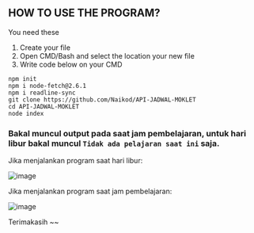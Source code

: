 ## HOW TO USE THE PROGRAM?

 You need these
 1. Create your file
 2. Open CMD/Bash and select the location your new file
 3. Write code below on your CMD
```git
npm init
npm i node-fetch@2.6.1
npm i readline-sync
git clone https://github.com/Naikod/API-JADWAL-MOKLET
cd API-JADWAL-MOKLET
node index
```
### Bakal muncul output pada saat jam pembelajaran, untuk hari libur bakal muncul `Tidak ada pelajaran saat ini` saja.
Jika menjalankan program saat hari libur:

![image](https://user-images.githubusercontent.com/66165750/185749569-046b354d-bea6-473d-9852-a53abb96bb59.png)

Jika menjalankan program saat jam pembelajaran:

![image](https://user-images.githubusercontent.com/66165750/185749826-d1df0050-2d0c-4f24-8c4f-f9bc3278cdcf.png)

Terimakasih ~~
